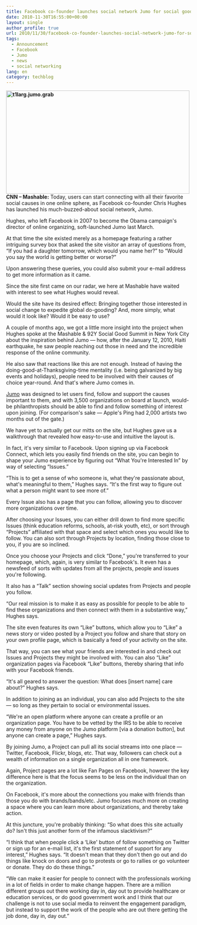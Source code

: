 ```yaml
---
title: Facebook co-founder launches social network Jumo for social good
date: 2010-11-30T16:55:00+00:00
layout: single
author_profile: true
url: 2010/11/30/facebook-co-founder-launches-social-network-jumo-for-social-good/
tags:
  - Announcement
  - Facebook
  - Jumo
  - news
  - social networking
lang: en
category: techblog
---
```

**[<img title="t1larg.jumo.grab" border="0" alt="t1larg.jumo.grab" src="http://lh6.ggpht.com/_vaUVXcmC3OI/TPUlXlH2kfI/AAAAAAAADRo/FPmO0JfBu9Q/t1larg.jumo.grab_thumb%5B2%5D.jpg?imgmax=800" width="500" height="281" />](http://lh3.ggpht.com/_vaUVXcmC3OI/TPUlVnE_avI/AAAAAAAADRk/XcDzuyoTDlo/s1600-h/t1larg.jumo.grab%5B4%5D.jpg)CNN &#8211; Mashable:** Today, users can start connecting with all their favorite social causes in one online sphere, as Facebook co-founder Chris Hughes has launched his much-buzzed-about social network, Jumo.

Hughes, who left Facebook in 2007 to become the Obama campaign's director of online organizing, soft-launched Jumo last March.

At that time the site existed merely as a homepage featuring a rather intriguing survey box that asked the site visitor an array of questions from, “If you had a daughter tomorrow, which would you name her?” to “Would you say the world is getting better or worse?”

Upon answering these queries, you could also submit your e-mail address to get more information as it came.

Since the site first came on our radar, we here at Mashable have waited with interest to see what Hughes would reveal.

Would the site have its desired effect: Bringing together those interested in social change to expedite global do-gooding? And, more simply, what would it look like? Would it be easy to use?

A couple of months ago, we got a little more insight into the project when Hughes spoke at the Mashable & 92Y Social Good Summit in New York City about the inspiration behind Jumo &#8212; how, after the January 12, 2010, Haiti earthquake, he saw people reaching out those in need and the incredible response of the online community.

He also saw that reactions like this are not enough. Instead of having the doing-good-at-Thanksgiving-time mentality (i.e. being galvanized by big events and holidays), people need to be involved with their causes of choice year-round. And that's where Jumo comes in.

[Jumo](http://www.jumo.com/) was designed to let users find, follow and support the causes important to them, and with 3,500 organizations on board at launch, would-be philanthropists should be able to find and follow something of interest upon joining. (For comparison's sake &#8212; Apple's Ping had 2,000 artists two months out of the gate.)

We have yet to actually get our mitts on the site, but Hughes gave us a walkthrough that revealed how easy-to-use and intuitive the layout is.

In fact, it's very similar to Facebook. Upon signing up via Facebook Connect, which lets you easily find friends on the site, you can begin to shape your Jumo experience by figuring out “What You're Interested In” by way of selecting “Issues.”

“This is to get a sense of who someone is, what they're passionate about, what's meaningful to them,” Hughes says. “It's the first way to figure out what a person might want to see more of.”

Every Issue also has a page that you can follow, allowing you to discover more organizations over time.

After choosing your Issues, you can either drill down to find more specific Issues (think education reforms, schools, at-risk youth, etc), or sort through “Projects” affiliated with that space and select which ones you would like to follow. You can also sort through Projects by location, finding those close to you, if you are so inclined.

Once you choose your Projects and click “Done,” you're transferred to your homepage, which, again, is very similar to Facebook's. It even has a newsfeed of sorts with updates from all the projects, people and issues you're following.

It also has a “Talk” section showing social updates from Projects and people you follow.

“Our real mission is to make it as easy as possible for people to be able to find these organizations and then connect with them in a substantive way,” Hughes says.

The site even features its own “Like” buttons, which allow you to “Like” a news story or video posted by a Project you follow and share that story on your own profile page, which is basically a feed of your activity on the site.

That way, you can see what your friends are interested in and check out Issues and Projects they might be involved with. You can also “Like” organization pages via Facebook “Like” buttons, thereby sharing that info with your Facebook friends.

“It's all geared to answer the question: What does [insert name] care about?” Hughes says.

In addition to joining as an individual, you can also add Projects to the site &#8212; so long as they pertain to social or environmental issues.

“We're an open platform where anyone can create a profile or an organization page. You have to be vetted by the IRS to be able to receive any money from anyone on the Jumo platform [via a donation button], but anyone can create a page,” Hughes says.

By joining Jumo, a Project can pull all its social streams into one place &#8212; Twitter, Facebook, Flickr, blogs, etc. That way, followers can check out a wealth of information on a single organization all in one framework.

Again, Project pages are a lot like Fan Pages on Facebook, however the key difference here is that the focus seems to be less on the individual than on the organization.

On Facebook, it's more about the connections you make with friends than those you do with brands/bands/etc. Jumo focuses much more on creating a space where you can learn more about organizations, and thereby take action.

At this juncture, you're probably thinking: “So what does this site actually do? Isn't this just another form of the infamous slacktivism?”

“I think that when people click a &#8216;Like' button of follow something on Twitter or sign up for an e-mail list, it's the first statement of support for any interest,” Hughes says. “It doesn't mean that they don't then go out and do things like knock on doors and go to protests or go to rallies or go volunteer or donate. They do do these things.”

“We can make it easier for people to connect with the professionals working in a lot of fields in order to make change happen. There are a million different groups out there working day in, day out to provide healthcare or education services, or do good government work and I think that our challenge is not to use social media to reinvent the engagement paradigm, but instead to support the work of the people who are out there getting the job done, day in, day out.”